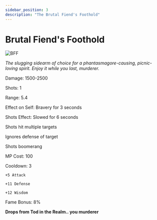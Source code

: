 ```yaml
---
sidebar_position: 3
description: "The Brutal Fiend's Foothold"
---
```


# Brutal Fiend's Foothold

![BFF](https://vwiki.valorserver.com/api/item/picture/brutal%20fiend's%20foothold)

<i>The slugging sidearm of choice for a phantasmagore-causing, picnic-loving spirit. Enjoy it while you last, murderer.</i>

Damage: 1500-2500

Shots: 1

Range: 5.4

Effect on Self: Bravery for 3 seconds

Shots Effect: Slowed for 6 seconds

Shots hit multiple targets

Ignores defense of target

Shots boomerang

MP Cost: 100

Cooldown: 3

    +5 Attack
    
    +11 Defense
    
    +12 Wisdom

Fame Bonus: 8%

**Drops from Tod in the Realm.. you murderer**
